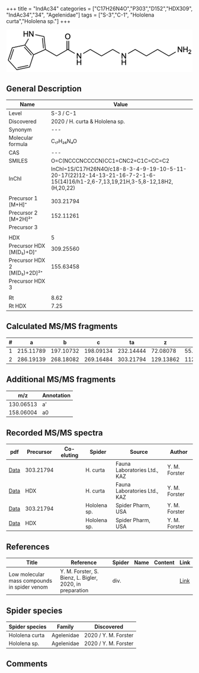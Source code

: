 +++
title = "IndAc34"
categories = ["C17H26N4O","P303","D152","HDX309",
"IndAc34","34",
"Agelenidae"]
tags = ["S-3","C-1",
"Hololena curta","Hololena sp."]
+++

![](/img/IndAc34.png)

## General Description

| Name                       | Value              |
|----------------------------|--------------------|
| Level                      | S-3 / C-1          |
| Discovered                 | 2020 / H. curta & Hololena sp. |
| Synonym                    | ---                |
| Molecular formula          | C₁₇H₂₆N₄O                   |
| CAS                        | ---                |
| SMILES | O=C(NCCCNCCCCN)CC1=CNC2=C1C=CC=C2  |
| InChI  | InChI=1S/C17H26N4O/c18-8-3-4-9-19-10-5-11-20-17(22)12-14-13-21-16-7-2-1-6-15(14)16/h1-2,6-7,13,19,21H,3-5,8-12,18H2,(H,20,22)  |
|                            |                    |
| Precursor 1 [M+H]⁺         | 303.21794                   |
| Precursor 2 [M+2H]²⁺       | 152.11261                   |
| Precursor 3                |                    |
|                            |                    |
| HDX                        | 5                   |
| Precursor HDX   [M(D₅)+D]⁺   | 309.25560                   |
| Precursor HDX 2 [M(D₅)+2D]²⁺ | 155.63458                   |
| Precursor HDX 3            |                    |
|                            |                    |
| Rt                         | 8.62                   |
| Rt HDX                     | 7.25                   |

## Calculated MS/MS fragments

| # | a         | b         | c         | ta        | z         | y         | tz        |
|---|-----------|-----------|-----------|-----------|-----------|-----------|-----------|
| 1 | 215.11789 | 197.10732 | 198.09134 | 232.14444 | 72.08078 | 55.05423 | 89.10732 |
| 2 | 286.19139 | 268.18082 | 269.16484 | 303.21794 | 129.13862 | 112.11208 | 146.16517 |

## Additional MS/MS fragments

| m/z | Annotation |
|-----|------------|
| 130.06513 | a'         |
| 158.06004 | a0         |

## Recorded MS/MS spectra

| pdf                                             | Precursor | Co-eluting | Spider      | Source                       | Author        |
|-------------------------------------------------|-----------|------------|-------------|------------------------------|---------------|
| [Data](/pdf/H-curta/303_IndAc34_Hc.pdf) | 303.21794 |           | H. curta | Fauna Laboratories Ltd., KAZ | Y. M. Forster |
| [Data](/pdf/H-curta/303_IndAc34_Hc_HDX.pdf) | HDX |           | H. curta | Fauna Laboratories Ltd., KAZ | Y. M. Forster |
| [Data](/pdf/Hololena-sp/303_IndAc34_Ho-sp.pdf) | 303.21794 |           | Hololena sp. | Spider Pharm, USA | Y. M. Forster |
| [Data](/pdf/Hololena-sp/303_IndAc34_Ho-sp_HDX.pdf) | HDX |           | Hololena sp. | Spider Pharm, USA | Y. M. Forster |


## References

| Title | Reference | Spider | Name | Content | Link |
|-------|-----------|--------|------|---------|------|
| Low molecular mass compounds in spider venom      | Y. M. Forster, S. Bienz, L. Bigler, 2020, in preparation          | div.       |   |   | [Link](unknown) |

## Spider species

| Spider species     | Family     | Discovered           |
|--------------------|------------|----------------------|
| Hololena curta | Agelenidae | 2020 / Y. M. Forster |
| Hololena sp. | Agelenidae | 2020 / Y. M. Forster |


## Comments
